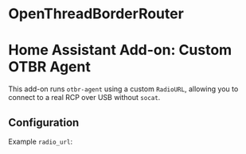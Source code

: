 # OpenThreadBorderRouter
# Home Assistant Add-on: Custom OTBR Agent

This add-on runs `otbr-agent` using a custom `RadioURL`, allowing you to connect to a real RCP over USB without `socat`.

## Configuration

Example `radio_url`:

